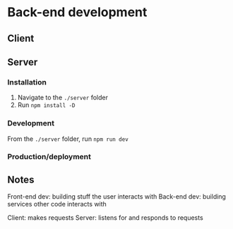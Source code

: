 # Back-end development

## Client

## Server

### Installation

1. Navigate to the `./server` folder
2. Run `npm install -D`

### Development
From the `./server` folder, run `npm run dev`

### Production/deployment

## Notes

Front-end dev: building stuff the user interacts with
Back-end dev: building services other code interacts with


Client: makes requests
Server: listens for and responds to requests
